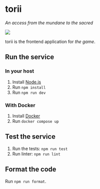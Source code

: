 # torii

_An access from the mundane to the sacred_

![](https://i.redd.it/kf0cfqk95rm31.jpg)

torii is the frontend application for _the game_.

## Run the service

### In your host

1. Install [Node.js](https://nodejs.org)
2. Run `npm install`
3. Run `npm run dev`

### With Docker

1. Install [Docker](https://www.docker.com)
2. Run `docker compose up`

## Test the service

1. Run the tests: `npm run test`
2. Run linter: `npm run lint`

## Format the code

Run `npm run format`.
